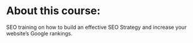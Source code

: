 # About this course:<br>
SEO training on how to build an effective SEO Strategy and increase your website’s Google rankings.
